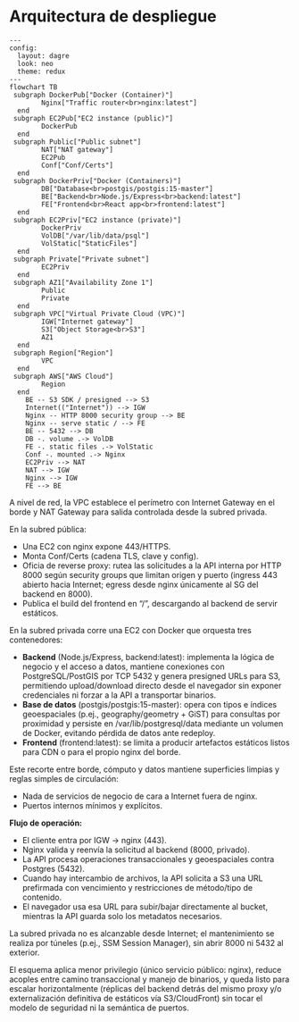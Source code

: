 # Arquitectura de despliegue

```mermaid
---
config:
  layout: dagre
  look: neo
  theme: redux
---
flowchart TB
 subgraph DockerPub["Docker (Container)"]
        Nginx["Traffic router<br>nginx:latest"]
  end
 subgraph EC2Pub["EC2 instance (public)"]
        DockerPub
  end
 subgraph Public["Public subnet"]
        NAT["NAT gateway"]
        EC2Pub
        Conf["Conf/Certs"]
  end
 subgraph DockerPriv["Docker (Containers)"]
        DB["Database<br>postgis/postgis:15-master"]
        BE["Backend<br>Node.js/Express<br>backend:latest"]
        FE["Frontend<br>React app<br>frontend:latest"]
  end
 subgraph EC2Priv["EC2 instance (private)"]
        DockerPriv
        VolDB["/var/lib/data/psql"]
        VolStatic["StaticFiles"]
  end
 subgraph Private["Private subnet"]
        EC2Priv
  end
 subgraph AZ1["Availability Zone 1"]
        Public
        Private
  end
 subgraph VPC["Virtual Private Cloud (VPC)"]
        IGW["Internet gateway"]
        S3["Object Storage<br>S3"]
        AZ1
  end
 subgraph Region["Region"]
        VPC
  end
 subgraph AWS["AWS Cloud"]
        Region
  end
    BE -- S3 SDK / presigned --> S3
    Internet(("Internet")) --> IGW
    Nginx -- HTTP 8000 security group --> BE
    Nginx -- serve static / --> FE
    BE -- 5432 --> DB
    DB -. volume .-> VolDB
    FE -. static files .-> VolStatic
    Conf -. mounted .-> Nginx
    EC2Priv --> NAT
    NAT --> IGW
    Nginx --> IGW
    FE --> BE
```

A nivel de red, la VPC establece el perímetro con Internet Gateway en el borde y NAT Gateway para salida controlada desde la subred privada.

En la subred pública:
- Una EC2 con nginx expone 443/HTTPS.
- Monta Conf/Certs (cadena TLS, clave y config).
- Oficia de reverse proxy: rutea las solicitudes a la API interna por HTTP 8000 según security groups que limitan origen y puerto (ingress 443 abierto hacia Internet; egress desde nginx únicamente al SG del backend en 8000).
- Publica el build del frontend en “/”, descargando al backend de servir estáticos.

En la subred privada corre una EC2 con Docker que orquesta tres contenedores:
- **Backend** (Node.js/Express, backend:latest): implementa la lógica de negocio y el acceso a datos, mantiene conexiones con PostgreSQL/PostGIS por TCP 5432 y genera presigned URLs para S3, permitiendo upload/download directo desde el navegador sin exponer credenciales ni forzar a la API a transportar binarios.
- **Base de datos** (postgis/postgis:15-master): opera con tipos e índices geoespaciales (p.ej., geography/geometry + GiST) para consultas por proximidad y persiste en /var/lib/postgresql/data mediante un volumen de Docker, evitando pérdida de datos ante redeploy.
- **Frontend** (frontend:latest): se limita a producir artefactos estáticos listos para CDN o para el propio nginx del borde.

Este recorte entre borde, cómputo y datos mantiene superficies limpias y reglas simples de circulación:
- Nada de servicios de negocio de cara a Internet fuera de nginx.
- Puertos internos mínimos y explícitos.

**Flujo de operación:**
- El cliente entra por IGW → nginx (443).
- Nginx valida y reenvía la solicitud al backend (8000, privado).
- La API procesa operaciones transaccionales y geoespaciales contra Postgres (5432).
- Cuando hay intercambio de archivos, la API solicita a S3 una URL prefirmada con vencimiento y restricciones de método/tipo de contenido.
- El navegador usa esa URL para subir/bajar directamente al bucket, mientras la API guarda solo los metadatos necesarios.

La subred privada no es alcanzable desde Internet; el mantenimiento se realiza por túneles (p.ej., SSM Session Manager), sin abrir 8000 ni 5432 al exterior.

El esquema aplica menor privilegio (único servicio público: nginx), reduce acoples entre camino transaccional y manejo de binarios, y queda listo para escalar horizontalmente (réplicas del backend detrás del mismo proxy y/o externalización definitiva de estáticos vía S3/CloudFront) sin tocar el modelo de seguridad ni la semántica de puertos.

